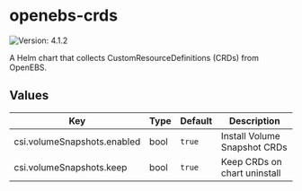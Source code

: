 # openebs-crds

![Version: 4.1.2](https://img.shields.io/badge/Version-4.1.2-informational?style=flat-square)

A Helm chart that collects CustomResourceDefinitions (CRDs) from OpenEBS.

## Values

| Key | Type | Default | Description |
|-----|------|---------|-------------|
| csi.volumeSnapshots.enabled | bool | `true` | Install Volume Snapshot CRDs |
| csi.volumeSnapshots.keep | bool | `true` | Keep CRDs on chart uninstall |


